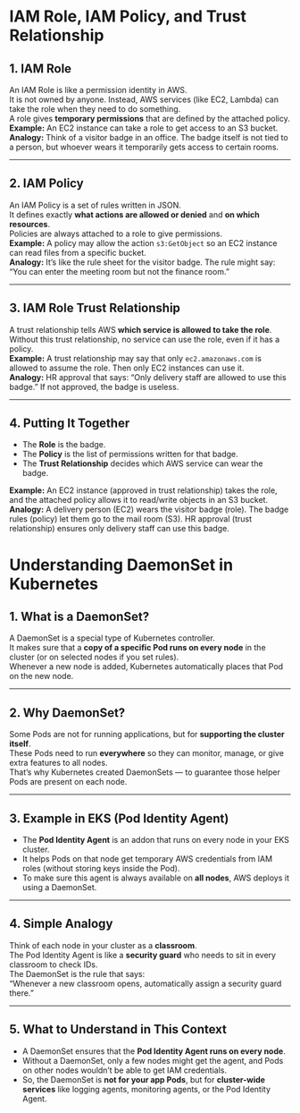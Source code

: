 # IAM Role, IAM Policy, and Trust Relationship

## 1. IAM Role
An IAM Role is like a permission identity in AWS.  
It is not owned by anyone. Instead, AWS services (like EC2, Lambda) can take the role when they need to do something.  
A role gives **temporary permissions** that are defined by the attached policy.  
**Example:** An EC2 instance can take a role to get access to an S3 bucket.  
**Analogy:** Think of a visitor badge in an office. The badge itself is not tied to a person, but whoever wears it temporarily gets access to certain rooms.

---

## 2. IAM Policy
An IAM Policy is a set of rules written in JSON.  
It defines exactly **what actions are allowed or denied** and **on which resources**.  
Policies are always attached to a role to give permissions.  
**Example:** A policy may allow the action `s3:GetObject` so an EC2 instance can read files from a specific bucket.  
**Analogy:** It’s like the rule sheet for the visitor badge. The rule might say: “You can enter the meeting room but not the finance room.”

---

## 3. IAM Role Trust Relationship
A trust relationship tells AWS **which service is allowed to take the role**.  
Without this trust relationship, no service can use the role, even if it has a policy.  
**Example:** A trust relationship may say that only `ec2.amazonaws.com` is allowed to assume the role. Then only EC2 instances can use it.  
**Analogy:** HR approval that says: “Only delivery staff are allowed to use this badge.” If not approved, the badge is useless.

---

## 4. Putting It Together
- The **Role** is the badge.  
- The **Policy** is the list of permissions written for that badge.  
- The **Trust Relationship** decides which AWS service can wear the badge.  

**Example:** An EC2 instance (approved in trust relationship) takes the role, and the attached policy allows it to read/write objects in an S3 bucket.  
**Analogy:** A delivery person (EC2) wears the visitor badge (role). The badge rules (policy) let them go to the mail room (S3). HR approval (trust relationship) ensures only delivery staff can use this badge.




# Understanding DaemonSet in Kubernetes 


## 1. What is a DaemonSet?
A DaemonSet is a special type of Kubernetes controller.  
It makes sure that a **copy of a specific Pod runs on every node** in the cluster (or on selected nodes if you set rules).  
Whenever a new node is added, Kubernetes automatically places that Pod on the new node.  

---

## 2. Why DaemonSet?
Some Pods are not for running applications, but for **supporting the cluster itself**.  
These Pods need to run **everywhere** so they can monitor, manage, or give extra features to all nodes.  
That’s why Kubernetes created DaemonSets — to guarantee those helper Pods are present on each node.  

---

## 3. Example in EKS (Pod Identity Agent)
- The **Pod Identity Agent** is an addon that runs on every node in your EKS cluster.  
- It helps Pods on that node get temporary AWS credentials from IAM roles (without storing keys inside the Pod).  
- To make sure this agent is always available on **all nodes**, AWS deploys it using a DaemonSet.  

---

## 4. Simple Analogy
Think of each node in your cluster as a **classroom**.  
The Pod Identity Agent is like a **security guard** who needs to sit in every classroom to check IDs.  
The DaemonSet is the rule that says:  
“Whenever a new classroom opens, automatically assign a security guard there.”  

---

## 5. What to Understand in This Context
- A DaemonSet ensures that the **Pod Identity Agent runs on every node**.  
- Without a DaemonSet, only a few nodes might get the agent, and Pods on other nodes wouldn’t be able to get IAM credentials.  
- So, the DaemonSet is **not for your app Pods**, but for **cluster-wide services** like logging agents, monitoring agents, or the Pod Identity Agent.  
